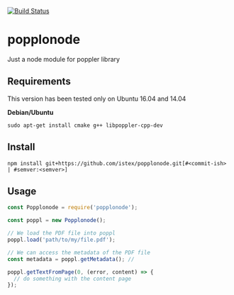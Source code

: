 [![Build Status](https://travis-ci.org/istex/popplonode.svg?branch=master)](https://travis-ci.org/istex/popplonode)

# popplonode
Just a node module for poppler library

## Requirements
This version has been tested only on Ubuntu 16.04 and 14.04

**Debian/Ubuntu**
```shell
sudo apt-get install cmake g++ libpoppler-cpp-dev
```

## Install
```shell
npm install git+https://github.com/istex/popplonode.git[#<commit-ish> | #semver:<semver>]
```

## Usage
```javascript
const Popplonode = require('popplonode');

const poppl = new Popplonode();

// We load the PDF file into poppl
poppl.load('path/to/my/file.pdf'); 

// We can access the metadata of the PDF file
const metadata = poppl.getMetadata(); // 

poppl.getTextFromPage(0, (error, content) => {
  // do something with the content page
});
```
